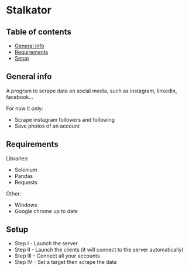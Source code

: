 # Stalkator

## Table of contents
* [General info](#general-info)
* [Requirements](#requirements)
* [Setup](#setup)

## General info
A program to scrape data on social media, such as instagram, linkedin, facebook...

For now it only:
* Scrape instagram followers and following
* Save photos of an account

## Requirements
Libraries:
* Selenium
* Pandas
* Requests

Other:
* Windows
* Google chrome up to date

## Setup
* Step I - Launch the server
* Step II - Launch the clients (it will connect to the server automatically)
* Step III - Connect all your accounts
* Step IV - Set a target then scrape the data
